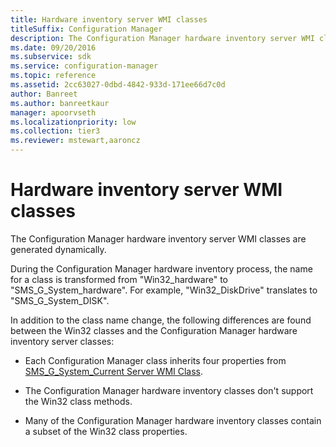 ```yaml
---
title: Hardware inventory server WMI classes
titleSuffix: Configuration Manager
description: The Configuration Manager hardware inventory server WMI classes are generated dynamically and the name for a class is transformed from Win32_hardware to SMS_G_System_hardware.
ms.date: 09/20/2016
ms.subservice: sdk
ms.service: configuration-manager
ms.topic: reference
ms.assetid: 2cc63027-0dbd-4842-933d-171ee66d7c0d
author: Banreet
ms.author: banreetkaur
manager: apoorvseth
ms.localizationpriority: low
ms.collection: tier3
ms.reviewer: mstewart,aaroncz 
---
```


# Hardware inventory server WMI classes

The Configuration Manager hardware inventory server WMI classes are generated dynamically.  

During the Configuration Manager hardware inventory process, the name for a class is transformed from "Win32_hardware" to "SMS_G_System_hardware". For example, "Win32_DiskDrive" translates to "SMS_G_System_DISK".  

In addition to the class name change, the following differences are found between the Win32 classes and the Configuration Manager hardware inventory server classes:  

- Each Configuration Manager class inherits four properties from [SMS_G_System_Current Server WMI Class](../../../../../develop/reference/core/clients/manage/sms_g_system_current-server-wmi-class.md).  

- The Configuration Manager hardware inventory classes don't support the Win32 class methods.  

- Many of the Configuration Manager hardware inventory classes contain a subset of the Win32 class properties.  

